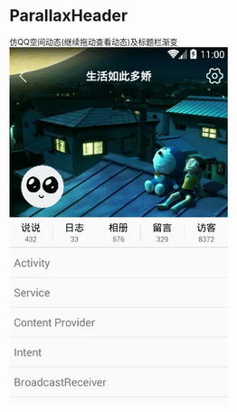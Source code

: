 # ParallaxHeader
仿QQ空间动态(继续拖动查看动态)及标题栏渐变  
![gif](https://github.com/diycoder/ParallaxHeader/blob/master/app/src/main/screenshot/demo.gif) 
